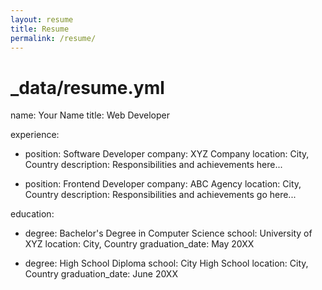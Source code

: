 ```yaml
---
layout: resume
title: Resume
permalink: /resume/
---
```

# _data/resume.yml

name: Your Name
title: Web Developer

experience:
  - position: Software Developer
    company: XYZ Company
    location: City, Country
    description: Responsibilities and achievements here...

  - position: Frontend Developer
    company: ABC Agency
    location: City, Country
    description: Responsibilities and achievements go here...

education:
  - degree: Bachelor's Degree in Computer Science
    school: University of XYZ
    location: City, Country
    graduation_date: May 20XX

  - degree: High School Diploma
    school: City High School
    location: City, Country
    graduation_date: June 20XX
